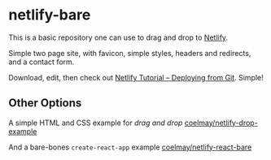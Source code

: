 # netlify-bare

This is a basic repository one can use to drag and drop to [Netlify](https://netlify.com).

Simple two page site, with favicon, simple styles, headers and redirects, and a contact form.

Download, edit, then check out [Netlify Tutorial – Deploying from Git](https://youtu.be/4h8B080Mv4U). Simple!

## Other Options

A simple HTML and CSS example for *drag and drop* [coelmay/netlify-drop-example](https://github.com/coelmay/netlify-drop-example)

And a bare-bones `create-react-app` example [coelmay/netlify-react-bare](https://github.com/coelmay/netlify-react-bare)
